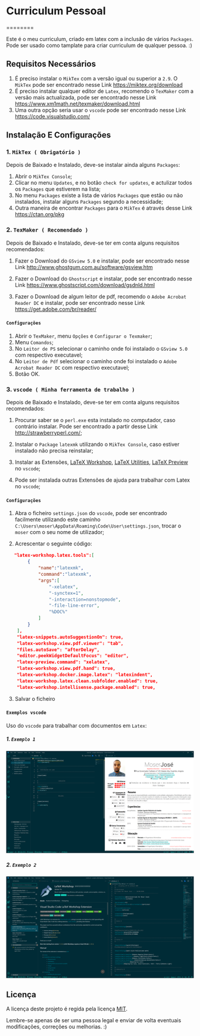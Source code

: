# Curriculum Pessoal

========


Este é o meu curriculum, criado em latex com a inclusão de vários ``Packages``. Pode ser usado como tamplate para criar curriculum de qualquer pessoa. :)

## Requisitos Necessários

1. É preciso instalar o `MikTex` com a versão igual ou superior a `2.9`. O `MikTex` pode ser encontrado nesse Link https://miktex.org/download
2. É preciso instalar qualquer editor de `Latex`, recomendo o ``TexMaker`` com a versão mais actualizada, pode ser encontrado nesse Link https://www.xm1math.net/texmaker/download.html
3. Uma outra opção seria usar o ``vscode`` pode ser encontrado nesse Link https://code.visualstudio.com/


## Instalação E Configurações

### 1. `MikTex ( Obrigatório )`

 Depois de Baixado e Instalado, deve-se instalar ainda alguns ``Packages``:
 1. Abrir o ``MikTex Console``; 
 2. Clicar no menu ``Updates``, e no botão ``check for updates``, e actulizar todos os ``Packages`` que estiverem na lista;
 3. No menu ``Packages`` existe a lista de vários ``Packages`` que estão ou não instalados, instalar alguns ``Packages`` segundo a necessidade;
 4. Outra maneira de encontrar ``Packages`` para o `MikTex` é através desse Link https://ctan.org/pkg

### 2. `TexMaker ( Recomendado )`

  Depois de Baixado e Instalado, deve-se ter em conta alguns requisitos recomendados:

  1. Fazer o Download do ``GSview 5.0`` e instalar, pode ser encontrado nesse Link http://www.ghostgum.com.au/software/gsview.htm

  2. Fazer o Download do ``Ghostscript`` e instalar, pode ser encontrado nesse Link https://www.ghostscript.com/download/gsdnld.html

  3. Fazer o Download de algum leitor de pdf, recomendo o ``Adobe Acrobat Reader DC`` e instalar, pode ser encontrado nesse Link https://get.adobe.com/br/reader/

 #### `Configurações`

 1. Abrir o `TexMaker`, menu `Opções` e `Configurar o Texmaker`; 
 2. Menu ``Comandos``;
 3. No ``Leitor de PS`` selecionar o caminho onde foi instalado o ``GSview 5.0`` com respectivo executavel;
 4. No ``Leitor de Pdf`` selecionar o caminho onde foi instalado o ``Adobe Acrobat Reader DC`` com respectivo executavel;
 5. Botão OK.

### 3. `vscode ( Minha ferramenta de trabalho )`

Depois de Baixado e Instalado, deve-se ter em conta alguns requisitos recomendados:

1. Procurar saber se o ``perl.exe`` esta instalado no computador, caso contrário instalar. Pode ser encontrado a partir desse Link http://strawberryperl.com/;

2. Instalar o ``Package`` `latexmk` utilizando o ``MikTex Console``, caso estiver instalado não precisa reinstalar;

1. Instalar as Extensões, [LaTeX Workshop](https://github.com/James-Yu/LaTeX-Workshop/wiki/Installp), [LaTeX Utilities](https://github.com/tecosaur/LaTeX-Utilities), [LaTeX Preview](https://github.com/ajshort/vscode-latex-preview) no `vscode`;

2. Pode ser instalada outras Extensões de ajuda para trabalhar com Latex no `vscode`;

 #### `Configurações`

1. Abra o ficheiro `settings.json` do `vscode`, pode ser encontrado facilmente utilizando este caminho ` C:\Users\moser\AppData\Roaming\Code\User\settings.json`, trocar o `moser` com o seu nome de utilizador;

2. Acrescentar o  seguinte código:
```json
   "latex-workshop.latex.tools":[
        {
            "name":"latexmk",
            "command":"latexmk",
            "args":[
                "-xelatex",
                "-synctex=1",
                "-interaction=nonstopmode",
                "-file-line-error",
                "%DOC%"
            ]
        }
    ],
    "latex-snippets.autoSuggestionOn": true,
    "latex-workshop.view.pdf.viewer": "tab",
    "files.autoSave": "afterDelay",
    "editor.peekWidgetDefaultFocus": "editor",
    "latex-preview.command": "xelatex",
    "latex-workshop.view.pdf.hand": true,
    "latex-workshop.docker.image.latex": "latexindent",
    "latex-workshop.latex.clean.subfolder.enabled": true,
    "latex-workshop.intellisense.package.enabled": true,
```

3. Salvar o ficheiro

#### ``Exemplos vscode``

Uso do `vscode` para trabalhar com documentos em ``Latex``:

##### 1. ``Exemplo 1``

![exemplo1](img/exemplo1.png)

##### 2. ``Exemplo 2``

![exemplo1](img/exemplo2.png)

## Licença

A licença deste projeto é regida pela licença [MIT](/LICENSE.md).

Lembre-se apenas de ser uma pessoa legal e enviar de volta eventuais modificações, correções ou melhorias. :)